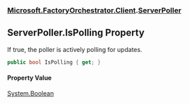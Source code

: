 ### [Microsoft.FactoryOrchestrator.Client](Microsoft_FactoryOrchestrator_Client.md 'Microsoft.FactoryOrchestrator.Client').[ServerPoller](ServerPoller.md 'Microsoft.FactoryOrchestrator.Client.ServerPoller')
## ServerPoller.IsPolling Property
If true, the poller is actively polling for updates.  
```csharp
public bool IsPolling { get; }
```
#### Property Value
[System.Boolean](https://docs.microsoft.com/en-us/dotnet/api/System.Boolean 'System.Boolean')
